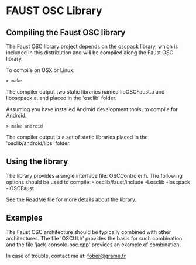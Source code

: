 # FAUST OSC Library

## Compiling the Faust OSC library

The Faust OSC library project depends on the oscpack library, which is included in this distribution and will be compiled along the Faust OSC library. 

To compile on OSX or Linux:
	
	> make

The compiler output two static libraries named libOSCFaust.a and liboscpack.a, and placed in the 'osclib' folder. 

Assuming you have installed Android development tools, to compile for Android:

    > make android


The compiler output is a set of static libraries placed in the 'osclib/android/libs' folder.


## Using the library

The library provides a single interface file: OSCControler.h. The following options should be used to compile: -Iosclib/faust/include -Losclib -loscpack -lOSCFaust

See the [ReadMe](/architecture/osclib/faust/README.md) file for more details about the library.


## Examples

The Faust OSC architecture should be typically combined with other architectures. The file 'OSCUI.h' provides the basis for such combination and the file 'jack-console-osc.cpp' provides an example of combination.

In case of trouble, contact me at: <fober@grame.fr>

 
